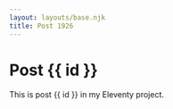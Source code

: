 ```yaml
---
layout: layouts/base.njk
title: Post 1926
---
```


# Post {{ id }}

This is post {{ id }} in my Eleventy project.
